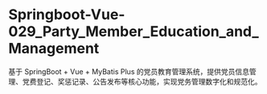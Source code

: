 # Springboot-Vue-029_Party_Member_Education_and_Management
基于 SpringBoot + Vue + MyBatis Plus 的党员教育管理系统，提供党员信息管理、党费登记、奖惩记录、公告发布等核心功能，实现党务管理数字化和规范化。
